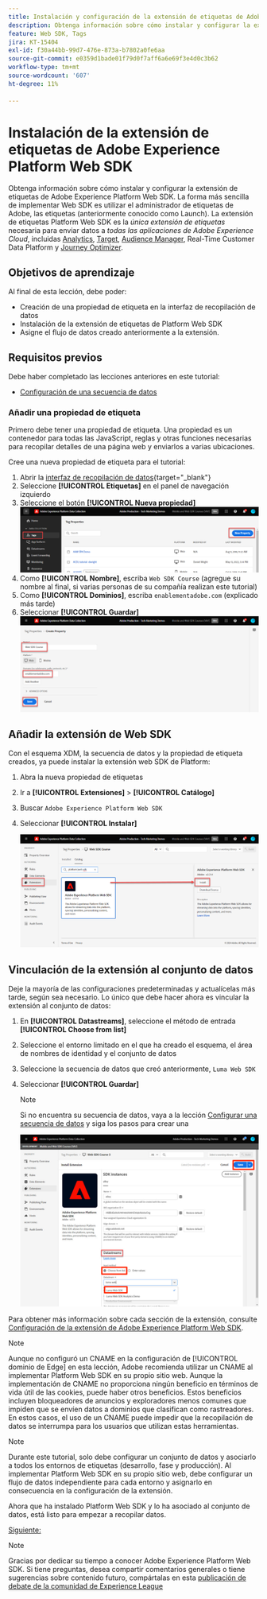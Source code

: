 ```yaml
---
title: Instalación y configuración de la extensión de etiquetas de Adobe Experience Platform Web SDK
description: Obtenga información sobre cómo instalar y configurar la extensión de etiquetas de Platform Web SDK en la interfaz de recopilación de datos. Esta lección forma parte del tutorial Implementación de Adobe Experience Cloud con SDK web.
feature: Web SDK, Tags
jira: KT-15404
exl-id: f30a44bb-99d7-476e-873a-b7802a0fe6aa
source-git-commit: e0359d1bade01f79d0f7aff6a6e69f3e4d0c3b62
workflow-type: tm+mt
source-wordcount: '607'
ht-degree: 11%

---
```


# Instalación de la extensión de etiquetas de Adobe Experience Platform Web SDK

Obtenga información sobre cómo instalar y configurar la extensión de etiquetas de Adobe Experience Platform Web SDK. La forma más sencilla de implementar Web SDK es utilizar el administrador de etiquetas de Adobe, las etiquetas (anteriormente conocido como Launch). La extensión de etiquetas Platform Web SDK es la _única extensión de etiquetas_ necesaria para enviar datos a _todas las aplicaciones de Adobe Experience Cloud_, incluidas [Analytics](setup-analytics.md), [Target](setup-target.md), [Audience Manager](setup-audience-manager.md), Real-Time Customer Data Platform y [Journey Optimizer](setup-web-channel.md).

## Objetivos de aprendizaje

Al final de esta lección, debe poder:

* Creación de una propiedad de etiqueta en la interfaz de recopilación de datos
* Instalación de la extensión de etiquetas de Platform Web SDK
* Asigne el flujo de datos creado anteriormente a la extensión.

## Requisitos previos

Debe haber completado las lecciones anteriores en este tutorial:

* [Configuración de una secuencia de datos](configure-datastream.md)

### Añadir una propiedad de etiqueta

Primero debe tener una propiedad de etiqueta. Una propiedad es un contenedor para todas las JavaScript, reglas y otras funciones necesarias para recopilar detalles de una página web y enviarlos a varias ubicaciones.

Cree una nueva propiedad de etiqueta para el tutorial:

1. Abrir la [interfaz de recopilación de datos](https://experience.adobe.com/data-collection/){target="_blank"}
1. Seleccione **[!UICONTROL Etiquetas]** en el panel de navegación izquierdo
1. Seleccione el botón **[!UICONTROL Nueva propiedad]**
   ![Agregar nueva propiedad](assets/websdk-property-addNewProperty.png)
1. Como **[!UICONTROL Nombre]**, escriba `Web SDK Course` (agregue su nombre al final, si varias personas de su compañía realizan este tutorial)
1. Como **[!UICONTROL Dominios]**, escriba `enablementadobe.com` (explicado más tarde)
1. Seleccionar **[!UICONTROL Guardar]**
   ![Detalles de la propiedad](assets/websdk-property-propertyDetails.png)

## Añadir la extensión de Web SDK

Con el esquema XDM, la secuencia de datos y la propiedad de etiqueta creados, ya puede instalar la extensión web SDK de Platform:

1. Abra la nueva propiedad de etiquetas
1. Ir a **[!UICONTROL Extensiones]** > **[!UICONTROL Catálogo]**
1. Buscar `Adobe Experience Platform Web SDK`
1. Seleccionar **[!UICONTROL Instalar]**

   ![Instalar extensión de Web SDK](assets/extension-platform-web-sdk.png)


## Vinculación de la extensión al conjunto de datos

Deje la mayoría de las configuraciones predeterminadas y actualícelas más tarde, según sea necesario. Lo único que debe hacer ahora es vincular la extensión al conjunto de datos:

1. En **[!UICONTROL Datastreams]**, seleccione el método de entrada **[!UICONTROL Choose from list]**
1. Seleccione el entorno limitado en el que ha creado el esquema, el área de nombres de identidad y el conjunto de datos
1. Seleccione la secuencia de datos que creó anteriormente, `Luma Web SDK`
1. Seleccionar **[!UICONTROL Guardar]**

   >[!NOTE]
   >
   > Si no encuentra su secuencia de datos, vaya a la lección [Configurar una secuencia de datos](configure-datastream.md) y siga los pasos para crear una

   ![Selección de secuencia de datos](assets/extension-luma-web-sdk-datastream-extension.png)

Para obtener más información sobre cada sección de la extensión, consulte [Configuración de la extensión de Adobe Experience Platform Web SDK](https://experienceleague.adobe.com/en/docs/experience-platform/tags/extensions/client/web-sdk/web-sdk-extension-configuration).

>[!NOTE]
>
>Aunque no configuró un CNAME en la configuración de [!UICONTROL dominio de Edge] en esta lección, Adobe recomienda utilizar un CNAME al implementar Platform Web SDK en su propio sitio web. Aunque la implementación de CNAME no proporciona ningún beneficio en términos de vida útil de las cookies, puede haber otros beneficios. Estos beneficios incluyen bloqueadores de anuncios y exploradores menos comunes que impiden que se envíen datos a dominios que clasifican como rastreadores. En estos casos, el uso de un CNAME puede impedir que la recopilación de datos se interrumpa para los usuarios que utilizan estas herramientas.

>[!NOTE]
>
>Durante este tutorial, solo debe configurar un conjunto de datos y asociarlo a todos los entornos de etiquetas (desarrollo, fase y producción). Al implementar Platform Web SDK en su propio sitio web, debe configurar un flujo de datos independiente para cada entorno y asignarlo en consecuencia en la configuración de la extensión.

Ahora que ha instalado Platform Web SDK y lo ha asociado al conjunto de datos, está listo para empezar a recopilar datos.

[Siguiente: ](create-data-elements.md)

>[!NOTE]
>
>Gracias por dedicar su tiempo a conocer Adobe Experience Platform Web SDK. Si tiene preguntas, desea compartir comentarios generales o tiene sugerencias sobre contenido futuro, compártalas en esta [publicación de debate de la comunidad de Experience League](https://experienceleaguecommunities.adobe.com/t5/adobe-experience-platform-data/tutorial-discussion-implement-adobe-experience-cloud-with-web/td-p/444996)
